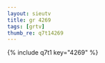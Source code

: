 ```yaml
--- 
layout: sieutv
title: gr 4269
tags: [grtv]
thumb_re: q7t14269
---
```

{% include q7t1 key="4269" %} 
